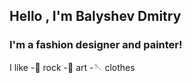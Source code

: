 
## Hello , I'm Balyshev Dmitry
### I'm a fashion designer and painter!
I like 
-:metal: rock
-:art: art 
-:sewing_needle: clothes



